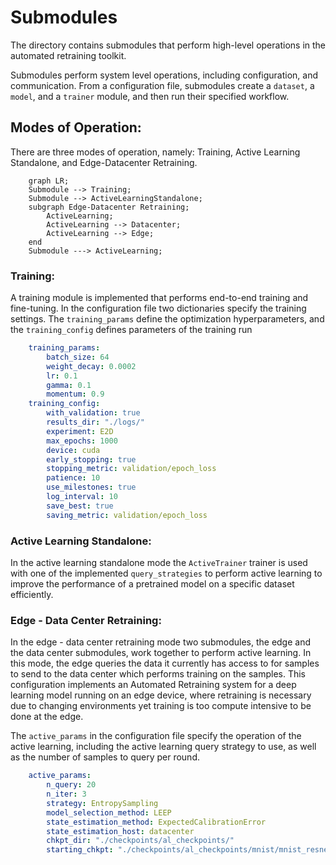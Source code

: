 # Submodules

The directory contains submodules that perform high-level operations in the automated retraining toolkit.

Submodules perform system level operations, including configuration, and communication. 
From a configuration file, submodules create a `dataset`, a `model`, and a `trainer` module, and then run their specified workflow. 
 
 
## Modes of Operation: 
 
There are three modes of operation, namely: Training, Active Learning Standalone, and Edge-Datacenter Retraining.
```mermaid
    graph LR;
    Submodule --> Training;
    Submodule --> ActiveLearningStandalone;
    subgraph Edge-Datacenter Retraining;
        ActiveLearning;
        ActiveLearning --> Datacenter;
        ActiveLearning --> Edge;
    end
    Submodule ---> ActiveLearning;
```


 
### Training: 
A training module is implemented that performs end-to-end training and fine-tuning. In the configuration file two dictionaries 
specify the training settings. The `training_params` define the optimization hyperparameters, and the `training_config` 
defines parameters of the training run  
 
```yaml
    training_params:
        batch_size: 64
        weight_decay: 0.0002
        lr: 0.1
        gamma: 0.1
        momentum: 0.9
    training_config:
        with_validation: true
        results_dir: "./logs/"
        experiment: E2D
        max_epochs: 1000
        device: cuda
        early_stopping: true
        stopping_metric: validation/epoch_loss
        patience: 10
        use_milestones: true
        log_interval: 10
        save_best: true
        saving_metric: validation/epoch_loss
```

 
### Active Learning Standalone:
In the active learning standalone mode the `ActiveTrainer` trainer is used with one of the implemented `query_strategies` to 
perform active learning to improve the performance of a pretrained model on a specific dataset efficiently. 
 
### Edge - Data Center Retraining: 
In the edge - data center retraining mode two submodules, the edge and the data center submodules, work together to perform 
active learning. In this mode, the edge queries the data it currently has access to for samples to send to the data center
which performs training on the samples. This configuration implements an Automated Retraining system for a deep learning model
running on an edge device, where retraining is necessary due to changing environments yet training is too compute intensive to 
be done at the edge. 
 
The `active_params` in the configuration file specify the operation of the active learning, including the active learning 
query strategy to use, as well as the number of samples to query per round. 
 
```yaml
    active_params:
        n_query: 20
        n_iter: 3
        strategy: EntropySampling
        model_selection_method: LEEP
        state_estimation_method: ExpectedCalibrationError
        state_estimation_host: datacenter
        chkpt_dir: "./checkpoints/al_checkpoints/"
        starting_chkpt: "./checkpoints/al_checkpoints/mnist/mnist_resnet18_red.pt" 
```

